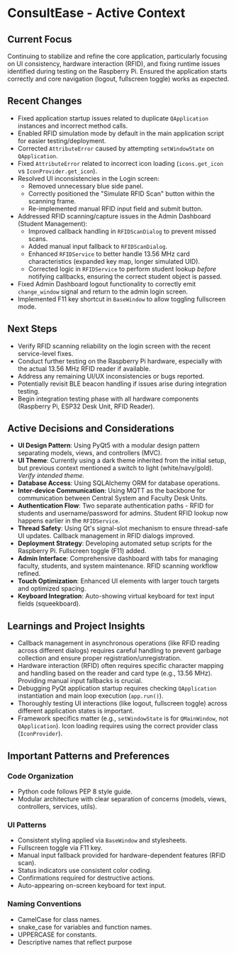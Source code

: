 # ConsultEase - Active Context

## Current Focus
Continuing to stabilize and refine the core application, particularly focusing on UI consistency, hardware interaction (RFID), and fixing runtime issues identified during testing on the Raspberry Pi. Ensured the application starts correctly and core navigation (logout, fullscreen toggle) works as expected.

## Recent Changes
- Fixed application startup issues related to duplicate `QApplication` instances and incorrect method calls.
- Enabled RFID simulation mode by default in the main application script for easier testing/deployment.
- Corrected `AttributeError` caused by attempting `setWindowState` on `QApplication`.
- Fixed `AttributeError` related to incorrect icon loading (`icons.get_icon` vs `IconProvider.get_icon`).
- Resolved UI inconsistencies in the Login screen:
    - Removed unnecessary blue side panel.
    - Correctly positioned the "Simulate RFID Scan" button within the scanning frame.
    - Re-implemented manual RFID input field and submit button.
- Addressed RFID scanning/capture issues in the Admin Dashboard (Student Management):
    - Improved callback handling in `RFIDScanDialog` to prevent missed scans.
    - Added manual input fallback to `RFIDScanDialog`.
    - Enhanced `RFIDService` to better handle 13.56 MHz card characteristics (expanded key map, longer simulated UID).
    - Corrected logic in `RFIDService` to perform student lookup *before* notifying callbacks, ensuring the correct student object is passed.
- Fixed Admin Dashboard logout functionality to correctly emit `change_window` signal and return to the admin login screen.
- Implemented F11 key shortcut in `BaseWindow` to allow toggling fullscreen mode.

## Next Steps
- Verify RFID scanning reliability on the login screen with the recent service-level fixes.
- Conduct further testing on the Raspberry Pi hardware, especially with the actual 13.56 MHz RFID reader if available.
- Address any remaining UI/UX inconsistencies or bugs reported.
- Potentially revisit BLE beacon handling if issues arise during integration testing.
- Begin integration testing phase with all hardware components (Raspberry Pi, ESP32 Desk Unit, RFID Reader).

## Active Decisions and Considerations
- **UI Design Pattern**: Using PyQt5 with a modular design pattern separating models, views, and controllers (MVC).
- **UI Theme**: Currently using a dark theme inherited from the initial setup, but previous context mentioned a switch to light (white/navy/gold). *Verify intended theme.*
- **Database Access**: Using SQLAlchemy ORM for database operations.
- **Inter-device Communication**: Using MQTT as the backbone for communication between Central System and Faculty Desk Units.
- **Authentication Flow**: Two separate authentication paths - RFID for students and username/password for admins. Student RFID lookup now happens earlier in the `RFIDService`.
- **Thread Safety**: Using Qt's signal-slot mechanism to ensure thread-safe UI updates. Callback management in RFID dialogs improved.
- **Deployment Strategy**: Developing automated setup scripts for the Raspberry Pi. Fullscreen toggle (F11) added.
- **Admin Interface**: Comprehensive dashboard with tabs for managing faculty, students, and system maintenance. RFID scanning workflow refined.
- **Touch Optimization**: Enhanced UI elements with larger touch targets and optimized spacing.
- **Keyboard Integration**: Auto-showing virtual keyboard for text input fields (squeekboard).

## Learnings and Project Insights
- Callback management in asynchronous operations (like RFID reading across different dialogs) requires careful handling to prevent garbage collection and ensure proper registration/unregistration.
- Hardware interaction (RFID) often requires specific character mapping and handling based on the reader and card type (e.g., 13.56 MHz). Providing manual input fallbacks is crucial.
- Debugging PyQt application startup requires checking `QApplication` instantiation and main loop execution (`app.run()`).
- Thoroughly testing UI interactions (like logout, fullscreen toggle) across different application states is important.
- Framework specifics matter (e.g., `setWindowState` is for `QMainWindow`, not `QApplication`). Icon loading requires using the correct provider class (`IconProvider`).

## Important Patterns and Preferences

### Code Organization
- Python code follows PEP 8 style guide.
- Modular architecture with clear separation of concerns (models, views, controllers, services, utils).

### UI Patterns
- Consistent styling applied via `BaseWindow` and stylesheets.
- Fullscreen toggle via F11 key.
- Manual input fallback provided for hardware-dependent features (RFID scan).
- Status indicators use consistent color coding.
- Confirmations required for destructive actions.
- Auto-appearing on-screen keyboard for text input.

### Naming Conventions
- CamelCase for class names.
- snake_case for variables and function names.
- UPPERCASE for constants.
- Descriptive names that reflect purpose 
